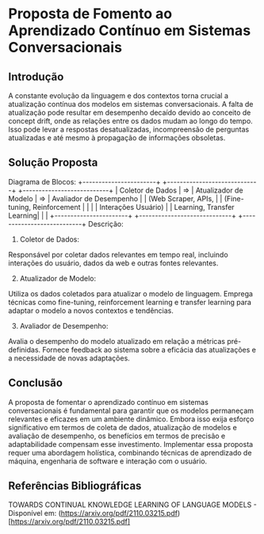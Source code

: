 # Proposta de Fomento ao Aprendizado Contínuo em Sistemas Conversacionais
## Introdução
A constante evolução da linguagem e dos contextos torna crucial a atualização contínua dos modelos em sistemas conversacionais. A falta de atualização pode resultar em desempenho decaído devido ao conceito de concept drift, onde as relações entre os dados mudam ao longo do tempo. Isso pode levar a respostas desatualizadas, incompreensão de perguntas atualizadas e até mesmo à propagação de informações obsoletas.

## Solução Proposta
Diagrama de Blocos:
+-----------------------+        +-----------------------------+        +---------------------------+
| Coletor de Dados      |   =>   | Atualizador de Modelo       |   =>   | Avaliador de Desempenho  |
| (Web Scraper, APIs,   |        | (Fine-tuning, Reinforcement |        |                          |
|   Interações Usuário) |        |  Learning, Transfer Learning|        |                          |
+-----------------------+        +-----------------------------+        +---------------------------+
Descrição:
1. Coletor de Dados:

  Responsável por coletar dados relevantes em tempo real, incluindo interações do usuário, dados da web e outras fontes relevantes.
  
2. Atualizador de Modelo:

  Utiliza os dados coletados para atualizar o modelo de linguagem.
  Emprega técnicas como fine-tuning, reinforcement learning e transfer learning para adaptar o modelo a novos contextos e tendências.

3. Avaliador de Desempenho:

  Avalia o desempenho do modelo atualizado em relação a métricas pré-definidas.
  Fornece feedback ao sistema sobre a eficácia das atualizações e a necessidade de novas adaptações.

## Conclusão
A proposta de fomentar o aprendizado contínuo em sistemas conversacionais é fundamental para garantir que os modelos permaneçam relevantes e eficazes em um ambiente dinâmico. Embora isso exija esforço significativo em termos de coleta de dados, atualização de modelos e avaliação de desempenho, os benefícios em termos de precisão e adaptabilidade compensam esse investimento. Implementar essa proposta requer uma abordagem holística, combinando técnicas de aprendizado de máquina, engenharia de software e interação com o usuário.

## Referências Bibliográficas
TOWARDS CONTINUAL KNOWLEDGE LEARNING OF LANGUAGE MODELS - Disponível em: (https://arxiv.org/pdf/2110.03215.pdf)[https://arxiv.org/pdf/2110.03215.pdf]
